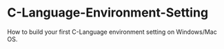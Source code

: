 # C-Language-Environment-Setting
How to build your first C-Language environment setting on Windows/Mac OS.
